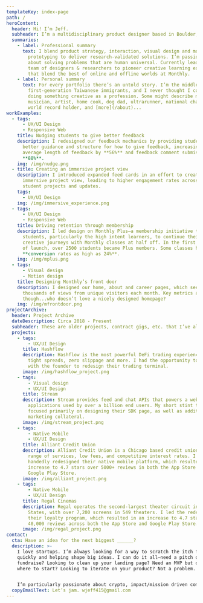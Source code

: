 ```yaml
---
templateKey: index-page
path: /
heroContent:
  header: Hi! I’m Jeff.
  subheader: I’m a multidisciplinary product designer based in Boulder, Colorado.
  summaries:
    - label: Professional summary
      text: I blend product strategy, interaction, visual design and motion
        prototyping to deliver research-validated solutions. I’m passionate
        about solving problems that are human universal. Currently leading a
        team of designers & researchers to pioneer creative learning experiences
        that blend the best of online and offline worlds at Monthly.
    - label: Personal summary
      text: For every portfolio there’s an untold story. I’m the middle child of
        first-generation Taiwanese immigrants, and I never thought I could be
        doing something creative as a profession. Some might describe me as a
        musician, artist, home cook, dog dad, ultrarunner, national champion,
        world record holder, and [more](/about)...
workExamples:
  - tags:
      - UX/UI Design
      - Responsive Web
    title: Nudging students to give better feedback
    description: I redesigned our feedback mechanics by providing students with
      better guidance and structure for how to give feedback, increasing the
      average length of feedback by **56%** and feedback comment submission by
      **88%**.
    img: /img/nudge.png
  - title: Creating an immersive project view
    description: I introduced expanded feed cards in an effort to create a more
      immersive project view, leading to higher engagement rates across all
      student projects and updates.
    tags:
      - UX/UI Design
    img: /img/immersive_experience.png
  - tags:
      - UX/UI Design
      - Responsive Web
    title: Driving retention through membership
    description: I led design on Monthly Plus—a membership initiative that allows
      students, particularly the high intent learners, to continue their
      creative journeys with Monthly classes at half off. In the first 3 months
      of launch, over 2500 students became Plus members. Some classes had
      **conversion rates as high as 24%**.
    img: /img/mplus.png
  - tags:
      - Visual design
      - Motion design
    title: Designing Monthly’s front door
    description: I designed our home, about and career pages, which see hundreds of
      thousands of views from unique visitors each month. Key metrics aside
      though...who doesn’t love a nicely designed homepage?
    img: /img/mfrontdoor.png
projectArchive:
  header: Project Archive
  dateDescription: Circa 2018 - Present
  subheader: These are older projects, contract gigs, etc. that I’ve also had my hands on.
  projects:
    - tags:
        - UX/UI Design
      title: Hashflow
      description: Hashflow is the most powerful DeFi trading experience, featuring
        tight spreads, zero slippage and more. I had the opportunity to work
        with the founder to redesign their trading terminal.
      image: /img/hashflow_project.png
    - tags:
        - Visual design
        - UX/UI Design
      title: Stream
      description: Stream provides feed and chat APIs that powers a web and mobile
        applications used by over a billion end users. My short stint there was
        focused primarily on designing their SDK page, as well as additional
        marketing collateral.
      image: /img/stream_project.png
    - tags:
        - Native Mobile
        - UX/UI Design
      title: Alliant Credit Union
      description: Alliant Credit Union is a Chicago based credit union with a wide
        range of services, low fees, and competitive interest rates. I single
        handedly redesigned their native mobile platform, which resulted in an
        increase to 4.7 stars over 5000+ reviews in both the App Store and
        Google Play Store.
      image: /img/alliant_project.png
    - tags:
        - Native Mobile
        - UX/UI Design
      title: Regal Cinemas
      description: Regal operates the second-largest theater circuit in the United
        States, with over 7,200 screens in 549 theaters. I led the redesign of
        their loyalty program, which resulted in an increase to 4.7 stars over
        40,000 reviews across both the App Store and Google Play Store.
      image: /img/regal_project.png
contact:
  cta: Have an idea for the next biggest ______?
  description: >-
    I love startups. I’m always looking for a way to scratch the itch for moving
    quickly and helping shape big ideas. I can do it all—need a pitch deck for a
    fundraise? Looking to clean up your landing page? Need an MVP but don’t know
    where to start? Looking to iterate on your product? Not a problem.


    I’m particularly passionate about crypto, impact/mission driven companies, and products focused on building communities.
  copyEmailText: Let’s jam. wjeff415@gmail.com
---
```

